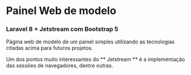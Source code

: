 # Painel Web de modelo

### Laravel 8 + Jetstream com Bootstrap 5

Página web de modelo de um painel simples utilizando as tecnologias citadas acima para futuros projetos.

Um dos pontos muito interessantes do ** Jetstream ** é a implementação das sessões de navegadores, dentre outras.


